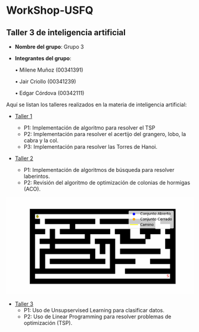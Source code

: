 # WorkShop-USFQ
## Taller 3 de inteligencia artificial

- **Nombre del grupo**: Grupo 3
- **Integrantes del grupo**:

    • Milene Muñoz (00341391)

    • Jair Criollo (00341239)

    • Edgar Córdova (00342111)


Aquí se listan los talleres realizados en la materia de inteligencia artificial:
- [Taller 1](/Taller1/README.md)
  - P1: Implementación de algoritmo para resolver el TSP
  - P2: Implementación para resolver el acertijo del grangero, lobo, la cabra y la col.
  - P3: Implementación para resolver las Torres de Hanoi.

- [Taller 2](/Taller2/README.md)
  - P1: Implementación de algoritmos de búsqueda para resolver laberintos.
  - P2: Revisión del algoritmo de optimización de colonias de hormigas (ACO).

    
![Maze1](/Taller2/images/L2_astar_animation.gif) 
- [Taller 3](/Taller3/README.md)
  - P1: Uso de Unsupservised Learning para clasificar datos.
  - P2: Uso de Linear Programming para resolver problemas de optimización (TSP).
